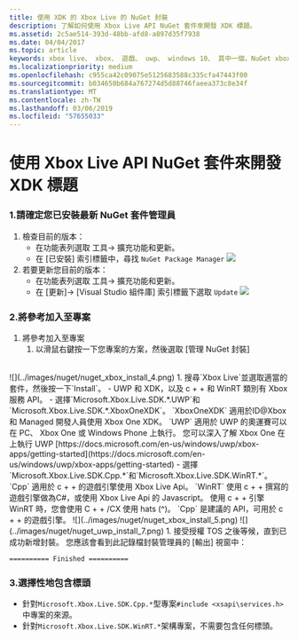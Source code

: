 ```yaml
---
title: 使用 XDK 的 Xbox Live 的 NuGet 封裝
description: 了解如何使用 Xbox Live API NuGet 套件來開發 XDK 標題。
ms.assetid: 2c5ae514-393d-48bb-afd8-a897d35f7938
ms.date: 04/04/2017
ms.topic: article
keywords: xbox live、 xbox、 遊戲、 uwp、 windows 10、 其中一個，NuGet xbox
ms.localizationpriority: medium
ms.openlocfilehash: c955ca42c09075e5125683588c335cfa47443f00
ms.sourcegitcommit: b034650b684a767274d5d88746faeea373c8e34f
ms.translationtype: MT
ms.contentlocale: zh-TW
ms.lasthandoff: 03/06/2019
ms.locfileid: "57655033"
---
```

# <a name="use-the-xbox-live-api-nuget-package-to-develop-xdk-titles"></a>使用 Xbox Live API NuGet 套件來開發 XDK 標題

### <a name="1--ensure-you-have-the-latest-nuget-package-manager-installed"></a>1.請確定您已安裝最新 NuGet 套件管理員
1.  檢查目前的版本：
    - 在功能表列選取 工具-> 擴充功能和更新。
    - 在 [已安裝] 索引標籤中，尋找 `NuGet Package Manager`
![](../images/nuget/nuget_uwp_install_1.png)
2.  若要更新您目前的版本：
    - 在功能表列選取 工具-> 擴充功能和更新。
    - 在 [更新]-> [Visual Studio 組件庫] 索引標籤下選取 `Update`
![](../images/nuget/nuget_uwp_install_2.png)

### <a name="2--add-reference-to-the-project"></a>2.將參考加入至專案
1.  將參考加入至專案
    1.  以滑鼠右鍵按一下您專案的方案，然後選取 [管理 NuGet 封裝]
<br/>
![](../images/nuget/nuget_xbox_install_4.png)
1.  搜尋`Xbox Live`並選取適當的套件，然後按一下`Install`。
  - UWP 和 XDK，以及 c + + 和 WinRT 類別有 Xbox 服務 API。  
  - 選擇`Microsoft.Xbox.Live.SDK.*.UWP`和`Microsoft.Xbox.Live.SDK.*.XboxOneXDK`。  `XboxOneXDK` 適用於ID@Xbox和 Managed 開發人員使用 Xbox One XDK。  `UWP` 適用於 UWP 的奧運賽可以在 PC、 Xbox One 或 Windows Phone 上執行。  您可以深入了解 Xbox One 在上執行 UWP [https://docs.microsoft.com/en-us/windows/uwp/xbox-apps/getting-started](https://docs.microsoft.com/en-us/windows/uwp/xbox-apps/getting-started)
  - 選擇`Microsoft.Xbox.Live.SDK.Cpp.*`和`Microsoft.Xbox.Live.SDK.WinRT.*`。 `Cpp` 適用於 c + + 的遊戲引擎使用 Xbox Live Api。  `WinRT` 使用 c + + 撰寫的遊戲引擎做為C#，或使用 Xbox Live Api 的 Javascript。  使用 c + + 引擎 WinRT 時，您會使用 C + + /CX 使用 hats (^)。  `Cpp` 是建議的 API，可用於 c + + 的遊戲引擎。    
![](../images/nuget/nuget_xbox_install_5.png)
![](../images/nuget/nuget_uwp_install_7.png)
1. 接受授權 TOS 之後等候，直到已成功新增封裝。  您應該會看到此記錄檔封裝管理員的 [輸出] 視窗中：

```
========== Finished ==========
```

### <a name="3--optionally-include-header"></a>3.選擇性地包含標頭
* 針對`Microsoft.Xbox.Live.SDK.Cpp.*`型專案`#include <xsapi\services.h>`中專案的來源。
* 針對`Microsoft.Xbox.Live.SDK.WinRT.*`架構專案，不需要包含任何標頭。   
